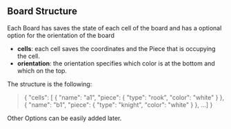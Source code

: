 ## Board Structure

Each Board has saves the state of each cell of the board and has a optional option for the orientation of the board

- **cells**: each cell saves the coordinates and the Piece that is occupying the cell.
- **orientation**: the orientation specifies which color is at the bottom and which on the top.

The structure is the following:

> {
>     "cells": [
>       {
>         "name": "a1",
>         "piece": {
>           "type": "rook",
>           "color": "white"
>         }
>       },
>       {
>         "name": "b1",
>         "piece": {
>           "type": "knight",
>           "color": "white"
>         }
>       },
>       ...]
> }

Other Options can be easily added later.